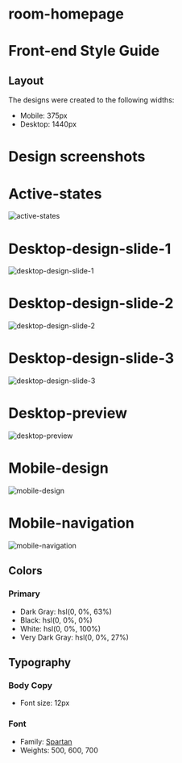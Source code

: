 # room-homepage

# Front-end Style Guide

## Layout

The designs were created to the following widths:

- Mobile: 375px
- Desktop: 1440px

# Design screenshots

# Active-states
![active-states](./design/active-states.jpg)

# Desktop-design-slide-1
![desktop-design-slide-1](./design/desktop-design-slide-1.jpg)

# Desktop-design-slide-2
![desktop-design-slide-2](./design/desktop-design-slide-2.jpg)

# Desktop-design-slide-3
![desktop-design-slide-3](./design/desktop-design-slide-3.jpg)

# Desktop-preview
![desktop-preview](./design/desktop-preview.jpg)

# Mobile-design
![mobile-design](./design/mobile-design.jpg)

# Mobile-navigation
![mobile-navigation](./design/mobile-navigation.jpg)


## Colors

### Primary

- Dark Gray: hsl(0, 0%, 63%)
- Black: hsl(0, 0%, 0%)
- White: hsl(0, 0%, 100%)
- Very Dark Gray: hsl(0, 0%, 27%)

## Typography

### Body Copy

- Font size: 12px

### Font

- Family: [Spartan](https://fonts.google.com/specimen/Spartan)
- Weights: 500, 600, 700
